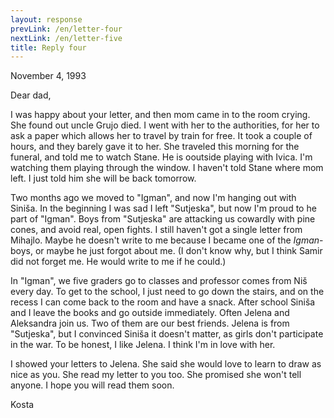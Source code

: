 ```yaml
---
layout: response
prevLink: /en/letter-four
nextLink: /en/letter-five
title: Reply four
---
```


<div class="Response-date">November 4, 1993</div>

Dear dad,

I was happy about your letter, and then mom came in to the room crying. She found out uncle Grujo died. I went with her to the authorities, for her to ask a paper which allows her to travel by train for free. It took a couple of hours, and they barely gave it to her. She traveled this morning for the funeral, and told me to watch Stane. He is ooutside playing with Ivica. I'm watching them playing through the window. I haven't told Stane where mom left. I just told him she will be back tomorrow.

Two months ago we moved to "Igman", and now I'm hanging out with Siniša. In the beginning I was sad I left "Sutjeska", but now I'm proud to he part of "Igman". Boys from "Sutjeska" are attacking us cowardly with pine cones, and avoid real, open fights. I still haven't got a single letter from Mihajlo. Maybe he doesn't write to me because I became one of the *Igman*-boys, or maybe he just forgot about me. (I don't know why, but I think Samir did not forget me. He would write to me if he could.)

In "Igman", we five graders go to classes and professor comes from Niš every day. To get to the school, I just need to go down the stairs, and on the recess I can come back to the room and have a snack. After school Siniša and I leave the books and go outside immediately. Often Jelena and Aleksandra join us. Two of them are our best friends. Jelena is from "Sutjeska", but I convinced Siniša it doesn't matter, as girls don't participate in the war. To be honest, I like Jelena. I think I'm in love with her.

I showed your letters to Jelena. She said she would love to learn to draw as nice as you. She read my letter to you too. She promised she won't tell anyone. I hope you will read them soon.

<div class="Response-signature">Kosta</div>
